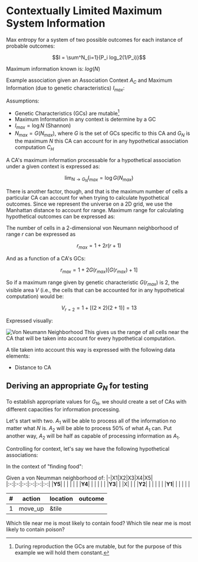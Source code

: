 # Contextually Limited Maximum System Information

Max entropy for a system of two possible outcomes for each instance of probable outcomes:

$$I = \sum^N_{i=1}{P_i log_2(1/P_i)}$$

Maximum information known is: $log(N)$

Example association given an Association Context $A_C$ and Maximum Information (due to genetic characteristics) $I_{max}$:

Assumptions: 
* Genetic Characteristics (GCs) are mutable[^mutable]
* Maximum Information in any context is determine by a GC
* $I_{max} = \log{N}$ (Shannon)
* $N_{max} = G(N_{max})$, where $G$ is the set of GCs specific to this CA and $G_N$ is the maximum $N$ this CA can account for in any hypothetical association computation $C_H$

A CA's maximum information processable for a hypothetical association under a given context is expressed as:

$$\lim_{N\to{G_{N}}}{I_{max}} = \log{G(N_{max})}$$

There is another factor, though, and that is the maximum number of cells a particular CA can account for when trying to calculate hypothetical outcomes. Since we represent the universe on a 2D grid, we use the Manhattan distance to account for range. Maximum range for calculating hypothetical outcomes can be expressed as:

The number of cells in a 2-dimensional von Neumann neighborhood of range _r_ can be expressed as 

$$ r_{max} = 1 + 2r(r+1)$$

And as a function of a CA's GCs:

$$ r_{max} = 1+2G(r_{max})[G(r_{max})+1]$$

So if a maximum range given by genetic characteristic $G(r_{max})$ is 2, the visible area $V$ (i.e., the cells that can be accounted for in any hypothetical computation) would be:

$$ V_{r=2} = 1+[(2\times{2})(2+1)] = 13$$

Expressed visually:

![Von Neumann Neighborhood](http://www.jcasim.de/main/img14.gif)
This gives us the range of all cells near the CA that will be taken into account for every hypothetical computation.

A tile taken into account this way is expressed with the following data elements:
* Distance to CA

## Deriving an appropriate $G_N$ for testing
To establish appropriate values for $G_N$, we should create a set of CAs with different capacities for information processing.

Let's start with two. $A_1$ will be able to process all of the information no matter what $N$ is. $A_2$ will be able to process 50% of what $A_1$ can. Put another way, $A_2$ will be half as capable of processing information as $A_1$.

Controlling for context, let's say we have the following hypothetical associations:

In the context of "finding food":

Given a von Neumman neighborhood of:
|-|X1|X2|X3|X4|X5|
|:-:|:-:|:-:|:-:|:-:|:-:|
|**Y5**|&nbsp;| | | | |
|**Y4**|&nbsp;| | | | |
|**Y3**|&nbsp;| |X| | |
|**Y2**|&nbsp;| | | | |
|**Y1**|&nbsp;| | | | |

| # | action | location | outcome | 
|----|-----|-------------|-----------|
| 1 | move_up | &tile | 


Which tile near me is most likely to contain food?
Which tile near me is most likely to contain poison?





[^mutable]: During reproduction the GCs are mutable, but for the purpose of this example we will hold them constant.
<!--stackedit_data:
eyJoaXN0b3J5IjpbMTc3MTU5MDQ4MV19
-->